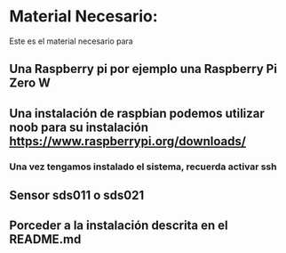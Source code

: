 # Material Necesario:
Este es el material necesario para 
## Una Raspberry pi por ejemplo una Raspberry Pi Zero W 
## Una instalación de raspbian podemos utilizar noob para su instalación https://www.raspberrypi.org/downloads/
### Una vez tengamos instalado el sistema, recuerda activar ssh 
## Sensor sds011 o sds021 
## Porceder a la instalación descrita en el README.md
